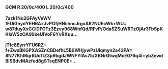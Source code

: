 #### GCM R 20/0c/400 L 20/0c/400
**7azk1Nu2GFAyVeWV**<br/>**fFUiGnydYEH6AzJvPOfjHNiihncJrgxAR7NUEcWk+WU=**<br/>**w87duyXxGCiDFGTz3Ezvy968WnfQd/RFvP/OdaSZSuWRTzOjAr3FbSpKKIaWSzOA99xeUIVoF6YvRXuu...**<br/><br/>
**jTfc8EyrrYFU6RZ+**<br/>**f+ZwxBKGPXASZnCBDefhL5B9WHjywPzUiqmyn2a42PA=**<br/>**8N77KhMqr8Uo1tZ3p9bgdJWNFYlAs75/XBNrGtwqMcE076q4i+ybZewdBISBdvMAzfed8gSTsqENP0E+...**